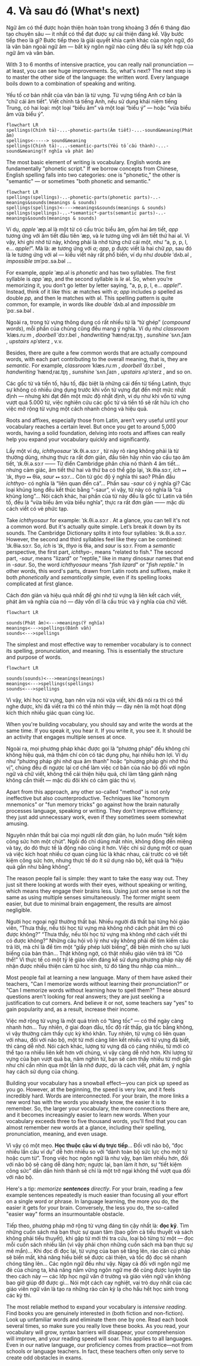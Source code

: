 # 4. Và sau đó (What's next)

Ngữ âm có thể được hoàn thiện hoàn toàn trong khoảng 3 đến 6 tháng đào tạo chuyên sâu — ít nhất có thể đạt được sự cải thiện đáng kể. Vậy bước tiếp theo là gì? Bước tiếp theo là giải quyết khía cạnh khác của ngôn ngữ, đó là văn bản ngoài ngữ âm — bất kỳ ngôn ngữ nào cũng đều là sự kết hợp của ngữ âm và văn bản.

With 3 to 6 months of intensive practice, you can really nail pronunciation — at least, you can see huge improvements. So, what's next? The next step is to master the other side of the language: the written word. Every language boils down to a combination of speaking and writing.

Yếu tố cơ bản nhất của văn bản là từ vựng. Từ vựng tiếng Anh cơ bản là “chữ cái âm tiết”. Viết chính tả tiếng Anh, nếu sử dụng khái niệm tiếng Trung, có hai loại: một loại “biểu âm” và một loại “biểu ý” — hoặc “vừa biểu âm vừa biểu ý”.

```mermaid
flowchart LR
spellings(Chính tả)-...-phonetic-parts(Âm tiết)-...-sound&meaning(Phát âm)
spellings<-----> sound&meaning
spellings(Chính tả)-...-semantic-parts(Yếu tố cấu thành)-...-sound&meaning(Ý nghĩa và phát âm)
```

The most basic element of writing is vocabulary. English words are fundamentally "phonetic script." If we borrow concepts from Chinese, English spelling falls into two categories: one is "phonetic," the other is "semantic" — or sometimes "both phonetic and semantic."

```mermaid
flowchart LR
spellings(spellings)-..-phonetic-parts(phonetic parts)-..-meanings&sounds(meanings & sounds)
spellings(spellings)<---->meanings&sounds(meanings & sounds)
spellings(spellings)-..-*semantic*-parts(semantic parts)-..-meanings&sounds(meanings & sounds)
```

Ví dụ, _apple_ <span class="pho alt">ˈæp.əl</span> <span class="speak-word-inline" data-audio-us-male="/audios/us/apple-us-male.mp3" data-audio-us-female="/audios/us/apple-us-female.mp3"></span> là một từ có cấu trúc biểu âm, gồm hai âm tiết, _app_ tương ứng với âm tiết đầu tiên <span class="pho alt">ˈæp</span>, và _le_ tương ứng với âm tiết thứ hai <span class="pho alt">əl</span>. Vì vậy, khi ghi nhớ từ này, không phải là nhớ từng chữ cái một, như “a, p, p, l, e… _apple!_”. Mà là: <span class="pho alt">æ</span> tương ứng với _a_; _app_, <span class="pho alt">p</span> được viết là hai chữ _pp_, sau đó là <span class="pho alt">le</span> tương ứng với <span class="pho alt">əl</span> — kiểu viết này rất phổ biến, ví dụ như _double_ <span class="pho alt">ˈdʌb.əl</span> <span class="speak-word-inline" data-audio-us-male="/audios/us/double-us-male.mp3" data-audio-us-female="/audios/us/double-us-female.mp3"></span>, _impossible_ <span class="pho alt">ɪmˈpɑː.sə.bəl</span> <span class="speak-word-inline" data-audio-us-male="/audios/us/impossible-us-male.mp3" data-audio-us-female="/audios/us/impossible-us-female.mp3"></span>…

For example, _apple_ <span class="pho alt">ˈæp.əl</span> <span class="speak-word-inline" data-audio-us-male="/audios/us/apple-us-male.mp3" data-audio-us-female="/audios/us/apple-us-female.mp3"></span> is _phonetic_ and has two syllables. The first syllable is _app_ <span class="pho alt">ˈæp</span>, and the second syllable is _le_ <span class="pho alt">əl</span>. So, when you’re memorizing it, you don’t go letter by letter saying, "a, p, p, l, e... _apple!_". Instead, think of it like this: <span class="pho alt">æ</span> matches with _a_; _app_ includes <span class="pho alt">p</span> spelled as double _pp_, and then <span class="pho alt">le</span> matches with <span class="pho alt">əl</span>. This spelling pattern is quite common, for example, in words like _double_ <span class="pho alt">ˈdʌb.əl</span> <span class="speak-word-inline" data-audio-us-male="/audios/us/double-us-male.mp3" data-audio-us-female="/audios/us/double-us-female.mp3"></span> and _impossible_ <span class="pho alt">ɪmˈpɑː.sə.bəl</span> <span class="speak-word-inline" data-audio-us-male="/audios/us/impossible-us-male.mp3" data-audio-us-female="/audios/us/impossible-us-female.mp3"></span>.

Ngoài ra, trong từ vựng thông dụng có rất nhiều từ là “từ ghép” (_compound words_), mỗi phần của chúng cũng đều mang ý nghĩa. Ví dụ như _classroom_ <span class="pho alt">ˈklæs.ruːm</span> <span class="speak-word-inline" data-audio-us-male="/audios/us/classroom-us-male.mp3" data-audio-us-female="/audios/us/classroom-us-female.mp3"></span>, _doorbell_ <span class="pho alt">ˈdɔːr.bel</span> <span class="speak-word-inline" data-audio-us-male="/audios/us/doorbell-us-male.mp3" data-audio-us-female="/audios/us/doorbell-us-female.mp3"></span>, _handwriting_ <span class="pho alt">ˈhændˌraɪ.t̬ɪŋ</span> <span class="speak-word-inline" data-audio-us-male="/audios/us/handwriting-us-male.mp3" data-audio-us-female="/audios/us/handwriting-us-female.mp3"></span>, _sunshine_ <span class="pho alt">ˈsʌn.ʃaɪn</span> <span class="speak-word-inline" data-audio-us-male="/audios/us/sunshine-us-male.mp3" data-audio-us-female="/audios/us/sunshine-us-female.mp3"></span>, _upstairs_ <span class="pho alt">ʌpˈsterz</span> <span class="speak-word-inline" data-audio-us-male="/audios/us/upstairs-us-male.mp3" data-audio-us-female="/audios/us/upstairs-us-female.mp3"></span>, v.v.

Besides, there are quite a few common words that are actually compound words, with each part contributing to the overall meaning, that is, they are _semantic_. For example, _classroom_ <span class="pho alt">ˈklæs.ruːm</span> <span class="speak-word-inline" data-audio-us-male="/audios/us/classroom-us-male.mp3" data-audio-us-female="/audios/us/classroom-us-female.mp3"></span>, _doorbell_ <span class="pho alt">ˈdɔːr.bel</span> <span class="speak-word-inline" data-audio-us-male="/audios/us/doorbell-us-male.mp3" data-audio-us-female="/audios/us/doorbell-us-female.mp3"></span>, _handwriting_ <span class="pho alt">ˈhændˌraɪ.t̬ɪŋ</span> <span class="speak-word-inline" data-audio-us-male="/audios/us/handwriting-us-male.mp3" data-audio-us-female="/audios/us/handwriting-us-female.mp3"></span>, _sunshine_ <span class="pho alt">ˈsʌn.ʃaɪn</span> <span class="speak-word-inline" data-audio-us-male="/audios/us/sunshine-us-male.mp3" data-audio-us-female="/audios/us/sunshine-us-female.mp3"></span>, _upstairs_ <span class="pho alt">ʌpˈsterz</span> <span class="speak-word-inline" data-audio-us-male="/audios/us/upstairs-us-male.mp3" data-audio-us-female="/audios/us/upstairs-us-female.mp3"></span>, and so on.

Các gốc từ và tiền tố, hậu tố, đặc biệt là những cái đến từ tiếng Latinh, thực sự không có nhiều ứng dụng trước khi vốn từ vựng đạt đến một mức nhất định — nhưng khi đạt đến một mức độ nhất định, ví dụ như khi vốn từ vựng vượt quá 5.000 từ, việc nghiên cứu các gốc từ và tiền tố sẽ rất hữu ích cho việc mở rộng từ vựng một cách nhanh chóng và hiệu quả.

Roots and affixes, especially those from Latin, aren’t very useful until your vocabulary reaches a certain level. But once you get to around 5,000 words, having a solid foundation, delving into roots and affixes can really help you expand your vocabulary quickly and significantly.

Lấy một ví dụ, _ichthyosaur_ <span class="pho alt">ˈɪk.θi.ə.sɔːr</span> <span class="speak-word-inline" data-audio-us-male="/audios/us/ichthyosaur-us-male.mp3" data-audio-us-female="/audios/us/ichthyosaur-us-female.mp3"></span>, từ này rõ ràng không phải là từ thường dùng, nhưng thực ra rất đơn giản, đầu tiên hãy nhìn vào cấu tạo âm tiết, <span class="pho alt">ˈɪk.θi.ə.sɔːr</span> —— Từ điển Cambridge phân chia nó thành 4 âm tiết… nhưng cảm giác, âm tiết thứ hai và thứ ba có thể gộp lại, <span class="pho alt">ˈɪk.θiə.sɔːr</span>, _ich_ ⭤ <span class="pho alt">ˈɪk</span>, _thyo_ ⭤ <span class="pho alt">θiə</span>, _saur_ ⭤ <span class="pho alt">sɔːr</span>… Còn từ góc độ ý nghĩa thì sao? Phần đầu _ichthyo-_ có nghĩa là “liên quan đến cá”… Phần sau _-saur_ có ý nghĩa gì? Các loại khủng long đều kết thúc bằng “-saur”, vì vậy, từ này có nghĩa là “cá khủng long”… Nói cách khác, hai phần của từ này đều là gốc từ Latin và tiền tố, đều là “vừa biểu âm vừa biểu nghĩa”, thực ra rất đơn giản —— mặc dù cách viết có vẻ phức tạp.

Take _ichthyosaur_ for example: <span class="pho alt">ˈɪk.θi.ə.sɔːr</span> <span class="speak-word-inline" data-audio-us-male="/audios/us/ichthyosaur-us-male.mp3" data-audio-us-female="/audios/us/ichthyosaur-us-female.mp3"></span>. At a glance, you can tell it's not a common word. But it's actually quite simple. Let’s break it down by its sounds. The Cambridge Dictionary splits it into four syllables: <span class="pho alt">ˈɪk.θi.ə.sɔːr</span>. However, the second and third syllables feel like they can be combined: <span class="pho alt">ˈɪk.θiə.sɔːr</span>. So, _ich_ is <span class="pho alt">ˈɪk</span>, _thyo_ is <span class="pho alt">θiə</span>, and _saur_ is <span class="pho alt">sɔːr</span>. From a _semantic_ perspective, the first part, _ichthyo-_, means "related to fish." The second part, _-saur_, means "lizard" or "reptile," like in many dinosaur names that end in _-saur_. So, the word _ichthyosaur_ means "_fish lizard_" or "_fish reptile_." In other words, this word's parts, drawn from Latin roots and suffixes, make it both _phonetically_ and _semantically_ simple, even if its spelling looks complicated at first glance.

Cách đơn giản và hiệu quả nhất để ghi nhớ từ vựng là liên kết cách viết, phát âm và nghĩa của nó — đây vốn dĩ là cấu trúc và ý nghĩa của chữ viết.

```mermaid
flowchart LR

sounds(Phát âm)<--->meanings(Ý nghĩa)
meanings<--->spellings(Đánh vần)
sounds<--->spellings
```

The simplest and most effective way to remember vocabulary is to connect its spelling, pronunciation, and meaning. This is essentially the structure and purpose of words.

```mermaid
flowchart LR

sounds(sounds)<--->meanings(meanings)
meanings<--->spellings(spellings)
sounds<--->spellings
```

Vì vậy, khi học từ vựng, bạn nên vừa nói vừa viết, khi đã nói ra thì có thể nghe được, khi đã viết ra thì có thể nhìn thấy — đây nên là một hoạt động kích thích nhiều giác quan cùng lúc.

When you're building vocabulary, you should say and write the words at the same time. If you speak it, you hear it. If you write it, you see it. It should be an activity that engages multiple senses at once.

Ngoài ra, mọi phương pháp khác được gọi là “phương pháp” đều không chỉ không hiệu quả, mà thậm chí còn có tác dụng phụ, hại nhiều hơn lợi. Ví dụ như “phương pháp ghi nhớ qua âm thanh” hoặc “phương pháp ghi nhớ thú vị”, chúng đều đi ngược lại cơ chế làm việc cơ bản của não bộ đối với ngôn ngữ và chữ viết, không thể cải thiện hiệu quả, chỉ làm tăng gánh nặng không cần thiết — mặc dù đôi khi có cảm giác thú vị.

Apart from this approach, any other so-called "method" is not only ineffective but also counterproductive. Techniques like "homonym mnemonics" or "fun memory tricks" go against how the brain naturally processes language, speaking or writing. They don't improve efficiency; they just add unnecessary work, even if they sometimes seem somewhat amusing.

Nguyên nhân thất bại của mọi người rất đơn giản, họ luôn muốn “tiết kiệm công sức hơn một chút”. Ngồi đó chỉ dùng mắt nhìn, không động đến miệng và tay, do đó thực tế là động não cũng ít hơn. Việc chỉ sử dụng một cơ quan và việc kích hoạt nhiều cơ quan cùng lúc là khác nhau, cái trước có vẻ tiết kiệm công sức hơn, nhưng thực tế do ít sử dụng não bộ, kết quả là “hiệu quả gần như bằng không”.

The reason people fail is simple: they want to take the easy way out. They just sit there looking at words with their eyes, without speaking or writing, which means they engage their brains less. Using just one sense is not the same as using multiple senses simultaneously. The former might seem easier, but due to minimal brain engagement, the results are almost negligible.

Người học ngoại ngữ thường thất bại. Nhiều người đã thất bại từng hỏi giáo viên, “Thưa thầy, nếu tôi học từ vựng mà không nhớ cách phát âm thì có được không?” “Thưa thầy, nếu tôi học từ vựng mà không nhớ cách viết thì có được không?” Những câu hỏi vô lý như vậy không phải để tìm kiếm câu trả lời, mà chỉ là để tìm một “giấy phép lười biếng”, để biện minh cho sự lười biếng của bản thân… Thật không ngờ, có thật nhiều giáo viên trả lời “Có thể!” Vì thực tế có một tỷ lệ giáo viên đáng kể sử dụng phương pháp này để nhận được nhiều thiện cảm từ học sinh, từ đó tăng thu nhập của mình…

Most people fail at learning a new language. Many of them have asked their teachers, "Can I memorize words without learning their pronunciation?" or "Can I memorize words without learning how to spell them?" These absurd questions aren't looking for real answers; they are just seeking a justification to cut corners. And believe it or not, some teachers say "yes" to gain popularity and, as a result, increase their income.

Việc mở rộng từ vựng là một quá trình có “tăng tốc” — có thể ngày càng nhanh hơn… Tuy nhiên, ở giai đoạn đầu, tốc độ rất thấp, gia tốc bằng không, vì vậy thường cảm thấy cực kỳ khó khăn. Tuy nhiên, từ vựng có liên quan với nhau, đối với não bộ, một từ mới càng liên kết nhiều với từ vựng đã biết, thì càng dễ nhớ. Nói cách khác, lượng từ vựng đã có càng nhiều, từ mới có thể tạo ra nhiều liên kết hơn với chúng, vì vậy càng dễ nhớ hơn. Khi lượng từ vựng của bạn vượt quá ba, năm nghìn từ, bạn sẽ cảm thấy nhiều từ mới gần như chỉ cần nhìn qua một lần là nhớ được, dù là cách viết, phát âm, ý nghĩa hay cách sử dụng của chúng.

Building your vocabulary has a snowball effect—you can pick up speed as you go. However, at the beginning, the speed is very low, and it feels incredibly hard. Words are interconnected. For your brain, the more links a new word has with the words you already know, the easier it is to remember. So, the larger your vocabulary, the more connections there are, and it becomes increasingly easier to learn new words. When your vocabulary exceeds three to five thousand words, you'll find that you can almost remember new words at a glance, including their spelling, pronunciation, meaning, and even usage.

Vì vậy có một mẹo. **Học thuộc câu ví dụ trực tiếp**… Đối với não bộ, “đọc nhiều lần câu ví dụ” dễ hơn nhiều so với “dành toàn bộ sức lực cho một từ hoặc cụm từ”. Trong việc học ngôn ngữ là như vậy, bạn làm nhiều hơn, đối với não bộ sẽ càng dễ dàng hơn; ngược lại, bạn làm ít hơn, sự “tiết kiệm công sức” dần dần hình thành sẽ chỉ là một trở ngại không thể vượt qua đối với não bộ.

Here's a tip: _memorize **sentences** directly_. For your brain, reading a few example sentences repeatedly is much easier than focusing all your effort on a single word or phrase. In language learning, the more you do, the easier it gets for your brain. Conversely, the less you do, the so-called "easier way" forms an insurmountable obstacle.

Tiếp theo, phương pháp mở rộng từ vựng đáng tin cậy nhất là: **đọc kỹ**. Tìm những cuốn sách mà bạn thực sự quan tâm (bao gồm cả tiểu thuyết và sách không phải tiểu thuyết), khi gặp từ mới thì tra cứu, loại bỏ từng từ một — đọc mỗi cuốn sách nhiều lần (vì vậy phải chọn những cuốn sách mà bạn thực sự mê mẩn)… Khi đọc đi đọc lại, từ vựng của bạn sẽ tăng lên, rào cản cú pháp sẽ biến mất, khả năng hiểu biết sẽ được cải thiện, và tốc độ đọc sẽ nhanh chóng tăng lên… Các ngôn ngữ đều như vậy. Ngay cả đối với ngôn ngữ mẹ đẻ của chúng ta, khả năng nắm vững ngôn ngữ mẹ đẻ cũng được luyện tập theo cách này — các lớp học ngữ văn ở trường và giáo viên ngữ văn không bao giờ giúp đỡ được gì… Nói một cách cay nghiệt, vai trò duy nhất của các giáo viên ngữ văn là tạo ra những rào cản kỳ lạ cho hầu hết học sinh trong các kỳ thi.

The most reliable method to expand your vocabulary is _intensive reading_. Find books you are genuinely interested in (both fiction and non-fiction). Look up unfamiliar words and eliminate them one by one. Read each book several times, so make sure you really love these books. As you read, your vocabulary will grow, syntax barriers will disappear, your comprehension will improve, and your reading speed will soar. This applies to all languages. Even in our native language, our proficiency comes from practice—not from schools or language teachers. In fact, these teachers often only serve to create odd obstacles in exams.
